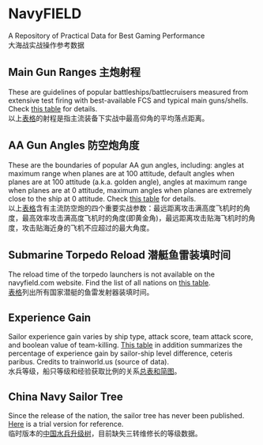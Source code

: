 # NavyFIELD
A Repository of Practical Data for Best Gaming Performance  
大海战实战操作参考数据

## Main Gun Ranges 主炮射程
These are guidelines of popular battleships/battlecruisers measured from extensive test firing with best-available FCS and typical main guns/shells. Check [this table](Guildlines.md) for details.  
以上[表格](Guildlines.md)的射程是指主流装备下实战中最高仰角的平均落点距离。

## AA Gun Angles 防空炮角度
These are the boundaries of popular AA gun angles, including: angles at maximum range when planes are at 100 attitude, default angles when planes are at 100 attitude (a.k.a. golden angle), angles at maximum range when planes are at 0 attitude, maximum angles when planes are extremely close to the ship at 0 attitude. Check [this table](AA_Angle.md) for details.  
以上[表格](AA_Angle.md)含有主流防空炮的四个重要实战参数：最远距离攻击满高度飞机时的角度，最高效率攻击满高度飞机时的角度(即黄金角)，最远距离攻击贴海飞机时的角度，攻击贴海近身的飞机不应超过的最大角度。

## Submarine Torpedo Reload 潜艇鱼雷装填时间
The reload time of the torpedo launchers is not available on the navyfield.com website. Find the list of all nations on [this table](Submarine.md).  
[表格](Submarine.md)列出所有国家潜艇的鱼雷发射器装填时间。

## Experience Gain
Sailor experience gain varies by ship type, attack score, team attack score, and boolean value of team-killing. [This table](Exp.md) in addition summarizes the percentage of experience gain by sailor-ship level difference, ceteris paribus. Credits to trainworld.us (source of data).  
水兵等级，船只等级和经验获取比例的关系[总表和简图](Exp.md)。

## China Navy Sailor Tree
Since the release of the nation, the sailor tree has never been published. [Here](CN_sailor_tree.md) is a trial version for reference.  
临时版本的[中国水兵升级树](CN_sailor_tree.md)，目前缺失三转维修长的等级数据。
